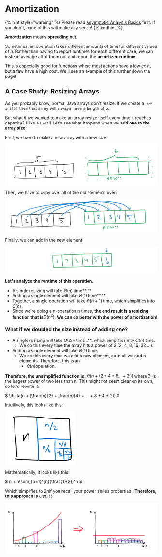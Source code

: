 # Amortization

{% hint style="warning" %}
Please read [Asymptotic Analysis Basics](asymptotics.md) first. If you don't, none of this will make any sense!
{% endhint %}

**Amortization** means **spreading out.**

Sometimes, an operation takes different amounts of time for different values of $n$. Rather than having to report runtimes for each different case, we can instead average all of them out and report the **amortized runtime.**

This is especially good for functions where most actions have a low cost, but a few have a high cost. We'll see an example of this further down the page!

## A Case Study: Resizing Arrays

As you probably know, normal Java arrays don't resize. If we create a `new int[5]` then that array will always have a length of 5.

But what if we wanted to make an array resize itself every time it reaches capacity? (Like a `List`!) Let's see what happens when we **add one to the array size:**

First, we have to make a new array with a new size:

![](<../img/assets/image (16).png>)

Then, we have to copy over all of the old elements over:

![](<../img/assets/image (17).png>)

Finally, we can add in the new element!

![](<../img/assets/image (19).png>)

**Let's analyze the runtime of this operation.**

* A single resizing will take $\Theta(n)$ time**.**
* Adding a single element will take $\Theta(1)$ time**.**
* Together, a single operation will take $\Theta(n+1)$ time, which simplifies into  $\Theta(n)$ .
* Since we're doing a n-operation n times, **the end result is a resizing function that is**$\Theta(n^2)$. **We can do better with the power of amortization!**

### **What if we doubled the size instead of adding one?**

* A single resizing will take $\Theta(2n)$ time \_\*\*\_which simplifies into $\Theta(n)$ time.
  * We do this every time the array hits a power of 2 (2, 4, 8, 16, 32 ...).
* Adding a single element will take $\Theta(1)$ time.
  * We do this every time we add a new element, so in all we add n elements. Therefore, this is an
    * $\Theta(n)$operation.

**Therefore, the unsimplified function is:** $\Theta(n + (2 + 4 + 8 ... +2^i))$ where $2^i$ is the largest power of two less than n. This might not seem clear on its own, so let's rewrite it:

$
\theta(n + (\frac{n}{2} + \frac{n}{4} + ... + 8 + 4 + 2))
$

Intuitively, this looks like this:

![](<../img/assets/image (39).png>)

Mathematically, it looks like this:

$
n + n\sum_{n=1}^{n}(\frac{1}{2})^n
$

Which simplifies to $2n$if you recall your power series properties . **Therefore, this approach is** $\Theta(n)$ **!!**

![](<../img/assets/image (116).png>)





